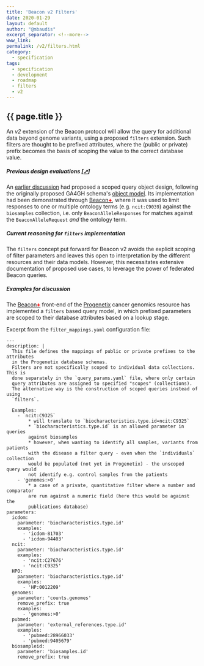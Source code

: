 ```yaml
---
title: 'Beacon v2 Filters'
date: 2020-01-29
layout: default
author: "@mbaudis"
excerpt_separator: <!--more-->
www_link:
permalink: /v2/filters.html
category:
  - specification
tags:
  - specification
  - development
  - roadmap
  - filters
  - v2
---
```


## {{ page.title }}

An *v2* extension of the Beacon protocol will allow the query for additional
data beyond genome variants, using a proposed `filters` extension. Such filters
are thought to be prefixed attributes, where the (public or private) prefix
becomes the basis of scoping the value to the correct database value.

<!--more-->

##### Previous design evaluations [[➚](/roadmap/bioontologies.html)]

An [earlier discussion](/roadmap/bioontologies.html) had proposed a scoped query
object design, following the originally proposed GA4GH schema's [object model](https://schemablocks.org/standards/ga4gh-data-model.html). Its 
implementation had been demonstrated through [Beacon<span style="color: red; font-weight: 800;">+</span>](http://beacon.progenetix.org/ui/), where it was used to limit
responses to one or multiple ontology terms (e.g. `ncit:C9039`) against the
`biosamples` collection, i.e. only `BeaconAlleleResponses` for matches against
the `BeaconAlleleRequest` *and* the ontology term.


##### Current reasoning for `filters` implementation

The `filters` concept put forward for Beacon v2 avoids the explicit scoping of
filter parameters and leaves this open to interpretation by the different
resources and their data models. However, this necessitates extensive
documentation of proposed use cases, to leverage the power of federated Beacon
queries.

##### Examples for discussion

The [Beacon<span style="color: red; font-weight: 800;">+</span>](http://beacon.progenetix.org/ui/)
front-end of the [Progenetix](http://progenetix.org) cancer genomics resource
has implemented a `filters` based query model, in which prefixed parameters
are scoped to their database attributes based on a lookup stage.

Excerpt from the `filter_mappings.yaml` configuration file:

```
---
description: |
  This file defines the mappings of public or private prefixes to the attributes
  in the Progenetix database schemas.
  Filters are not specifically scoped to individual data collections. This is
  done separately in the `query_params.yaml` file, where only certain
  query attributes are assigned to specified "scopes" (collections).
  The alternative way is the construction of scoped queries instead of using
  `filters`.
  
  Examples:
    - `ncit:C9325`
        * will translate to `biocharacteristics.type.id=ncit:C9325`
        * `biocharacteristics.type.id` is an allowed parameter in queries
        against biosamples
        * however, when wanting to identify all samples, variants from patients
        with the disease a filter query - even when the `individuals` collection
        would be populated (not yet in Progenetix) - the unscoped query would
        not identify e.g. control samples from the patients 
    - 'genomes:>0'
        * a case of a private, quantitative filter where a number and comparator
        are run against a numeric field (here this would be against the
        publications database)
parameters:
  icdom:
    parameter: 'biocharacteristics.type.id'
    examples:
      - 'icdom-81703'
      - 'icdom-94403'
  ncit:
    parameter: 'biocharacteristics.type.id'
    examples:
      - 'ncit:C27676'
      - 'ncit:C9325'
  HPO:
    parameter: 'biocharacteristics.type.id'
    examples:
      - 'HP:0012209'
  genomes:
    parameter: 'counts.genomes'
    remove_prefix: true
    examples:
      - 'genomes:>0'
  pubmed:
    parameter: 'external_references.type.id'
    examples:
      - 'pubmed:28966033'
      - 'pubmed:9405679'
  biosampleid:
    parameter: 'biosamples.id'
    remove_prefix: true
```
